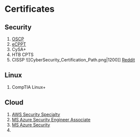 # Certificates

## Security
1. [OSCP](https://www.offsec.com/courses/pen-200/)
2. [eCPPT](https://checkout.ine.com/)
3. CySA+
4. HTB CPTS
5. CISSP
![[CyberSecurity_Certification_Path.png|1200]]
[Reddit](https://www.reddit.com/r/cybersecurity/comments/e23ffz/security_certification_progression_chart_2020/)

## Linux
1. CompTIA Linux+

## Cloud
1. [AWS Security Specialty](https://aws.amazon.com/certification/certified-security-specialty/) 
2. [MS Azure Security Engineer Associate](https://learn.microsoft.com/en-us/credentials/certifications/azure-security-engineer/)
3. [MS Azure Security](https://www.stationx.net/azure-security-certifications/)
4. 

